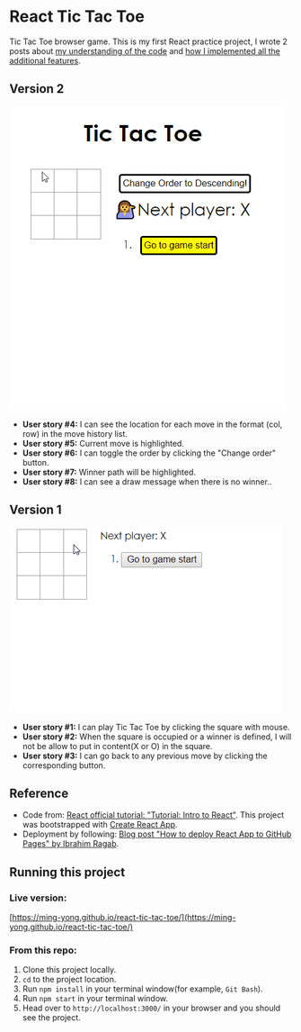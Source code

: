 # React Tic Tac Toe

Tic Tac Toe browser game. This is my first React practice project, I wrote 2 posts about [my understanding of the code](https://ming-yong.github.io/archive/2019/11/02/react-tic-tac-toe/) and [how I implemented all the additional features](https://ming-yong.github.io/archive/2019/11/23/react-tic-tac-toe-remaining-features/).

## Version 2

![image: demonstration of tic tac toe browser game with additional features](https://github.com/ming-yong/react-tic-tac-toe/blob/master/react_ticTacToe_complete.gif)

- **User story #4:** I can see the location for each move in the format (col, row) in the move history list.
- **User story #5:** Current move is highlighted.
- **User story #6:** I can toggle the order by clicking the "Change order" button.
- **User story #7:** Winner path will be highlighted.
- **User story #8:** I can see a draw message when there is no winner..

## Version 1

![image: demonstration of tic tac toe browser game](https://github.com/ming-yong/react-tic-tac-toe/blob/master/react_ticTacToe.gif)

- **User story #1:** I can play Tic Tac Toe by clicking the square with mouse.
- **User story #2:** When the square is occupied or a winner is defined, I will not be allow to put in content(X or O) in the square.
- **User story #3:** I can go back to any previous move by clicking the corresponding button.

## Reference

- Code from: [React official tutorial: "Tutorial: Intro to React"](https://reactjs.org/tutorial/tutorial.html#before-we-start-the-tutorial). This project was bootstrapped with [Create React App](https://github.com/facebook/create-react-app).
- Deployment by following: [Blog post "How to deploy React App to GitHub Pages" by Ibrahim Ragab](https://dev.to/yuribenjamin/how-to-deploy-react-app-in-github-pages-2a1f).

## Running this project

### Live version: 

[https://ming-yong.github.io/react-tic-tac-toe/](https://ming-yong.github.io/react-tic-tac-toe/)

### From this repo:

1. Clone this project locally.
2. `cd` to the project location.
3. Run `npm install` in your terminal window(for example, `Git Bash`).
4. Run `npm start` in your terminal window.
5. Head over to `http://localhost:3000/` in your browser and you should see the project.
